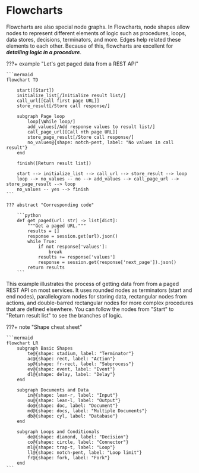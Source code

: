# Flowcharts

Flowcharts are also special node graphs. In Flowcharts, node shapes allow nodes to represent different elements of logic
such as procedures, loops, data stores, decisions, terminators, and more. Edges help related these elements to each 
other. Because of this, flowcharts are excellent for ***detailing logic in a procedure***.

???+ example "Let's get paged data from a REST API"

    ```mermaid
    flowchart TD
        
        start([Start])
        initialize_list[/Initialize result list/]
        call_url[[Call first page URL]]
        store_result[/Store call response/]

        subgraph Page loop
            loop[\While loop/]
            add_values[/Add response values to result list/]
            call_page_url[[Call nth page URL]]
            store_page_result[/Store call response/]
            no_values@{shape: notch-pent, label: "No values in call result"}
        end

        finish([Return result list])

        start --> initialize_list --> call_url --> store_result --> loop
        loop --> no_values -- no --> add_values --> call_page_url --> store_page_result --> loop
        no_values -- yes --> finish
    ```

    ??? abstract "Corresponding code"

        ```python
        def get_paged(url: str) -> list[dict]:
            """Get a paged URL."""
            results = []
            response = session.get(url).json()
            while True:
                if not response['values']:
                    break
                results += response['values']
                response = session.get(response['next_page']).json()
            return results
        ```

This example illustrates the process of getting data from from a paged REST API on most services. It uses rounded nodes
as terminators (start and end nodes), parallelogram nodes for storing data, rectangular nodes from actions, and 
double-barred rectangular nodes for more complex procedures that are defined elsewhere. You can follow the nodes from
"Start" to "Return result list" to see the branches of logic.

???+ note "Shape cheat sheet"

    ```mermaid
    flowchart LR
        subgraph Basic Shapes
            te@{shape: stadium, label: "Terminator"}
            ac@{shape: rect, label: "Action"}
            sp@{shape: fr-rect, label: "Subprocess"}
            ev@{shape: event, label: "Event"}
            dl@{shape: delay, label: "Delay"}
        end
        
        subgraph Documents and Data
            in@{shape: lean-r, label: "Input"}
            ou@{shape: lean-l, label: "Output"}
            do@{shape: doc, label: "Document"}
            md@{shape: docs, label: "Multiple Documents"}
            db@{shape: cyl, label: "Database"}
        end
        
        subgraph Loops and Conditionals
            de@{shape: diamond, label: "Decision"}
            co@{shape: circle, label: "Connector"}
            ml@{shape: trap-t, label: "Loop"}
            ll@{shape: notch-pent, label: "Loop limit"}
            fr@{shape: fork, label: "Fork"}
        end
    ```
